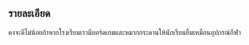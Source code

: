 ## รายละเอียด
คงจะดีไม่น้อยถ้าหากโรงเรียนเรามีบอร์ดเกมและหมากกระดานให้นักเรียนยืมเหมือนอุปกรณ์กีฬา
<!--stackedit_data:
eyJoaXN0b3J5IjpbNTYxNDAzNzc4LC05NTA5MzQzMTBdfQ==
-->